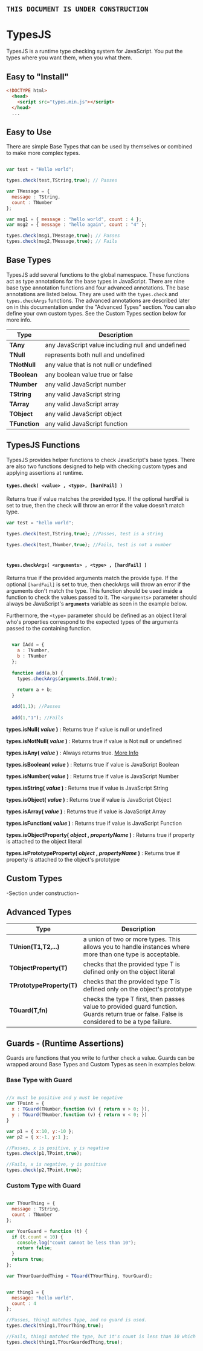 ## `THIS DOCUMENT IS UNDER CONSTRUCTION `

# TypesJS 

TypesJS is a runtime type checking system for JavaScript. You put the types where you want them, when you what them.


## Easy to "Install"
```html
<!DOCTYPE html>
  <head>
    <script src="types.min.js"></script>
  </head>
  ...
```

## Easy to Use
There are simple Base Types that can be used by themselves or combined to make more complex types.

```javascript

var test = "Hello world";

types.check(test,TString,true); // Passes

var TMessage = {
  message : TString,
  count : TNumber
};

var msg1 = { message : "hello world", count : 4 };
var msg2 = { message : "hello again", count : "4" };

types.check(msg1,TMessage,true); // Passes
types.check(msg2,TMessage,true); // Fails 

```

## Base Types
TypesJS add several functions to the global namespace. These functions act as type annotations for the base types in JavaScript. There are nine base type annotation functions and four advanced annotations. The base annotations are listed below. They are used with the `types.check` and `types.checkArgs` functions. The advanced annotations are described later on in this documentation under the "Advanced Types" section. You can also define your own custom types. See the Custom Types section below for more info. 

| Type | Description |
|---|---|
|**TAny**| any JavaScript value including null and undefined|
|**TNull**| represents both null and undefined|
|**TNotNull**| any value that is not null or undefined|
|**TBoolean**| any boolean value true or false |
|**TNumber**| any valid JavaScript number |
|**TString**| any valid JavaScript string |
|**TArray**| any valid JavaScript array |
|**TObject**| any valid JavaScript object |
|**TFunction**| any valid JavaScript function |

## TypesJS Functions
TypesJS provides helper functions to check JavaScript's base types. There are also two functions designed to help with checking custom types and applying assertions at runtime.

#### `types.check( <value> , <type>, [hardFail] )`
Returns true if value matches the provided type. If the optional hardFail is set to true, then the check will throw an error if the value doesn't match type.
```javascript
var test = "hello world";

types.check(test,TString,true); //Passes, test is a string

types.check(test,TNumber,true); //Fails, test is not a number
```
#

#### `types.checkArgs( <arguments> , <type> , [hardFail] )` 
Returns true if the provided arguments match the provide type. If the optional `[hardFail]` is set to true, then checkArgs will throw an error if the arguments don't match the type. This function should be used inside a function to check the values passed to it. The `<arguments>` parameter should always be JavaScript's **`arguments`** variable as seen in the example below. 

Furthermore, the `<type>` parameter should be defined as an object literal who's properties correspond to the expected types of the arguments passed to the containing function.
```javascript

  var IAdd = {
    a : TNumber,
    b : TNumber
  };
  
  function add(a,b) {
    types.checkArgs(arguments,IAdd,true);
    
    return a + b;
  }

  add(1,1); //Passes
  
  add(1,"1"); //Fails
```

**types.isNull( _value_ )** : Returns true if value is null or undefined

**types.isNotNull( _value_ )** : Returns true if value is Not null or undefined

**types.isAny( _value_ )** : Always returns true. [More Info](https://en.wikipedia.org/wiki/Philosophy)

**types.isBoolean( _value_ )** : Returns true if value is JavaScript Boolean

**types.isNumber( _value_ )** : Returns true if value is JavaScript Number

**types.isString( _value_ )** : Returns true if value is JavaScript String

**types.isObject( _value_ )** : Returns true if value is JavaScript Object

**types.isArray( _value_ )** : Returns true if value is JavaScript Array

**types.isFunction( _value_ )** : Returns true if value is JavaScript Function

**types.isObjectProperty( _object_ , _propertyName_ )** : Returns true if property is attached to the object literal

**types.isPrototypeProperty( _object_ , _propertyName_ )** : Returns true if property is attached to the object's prototype


## Custom Types
-Section under construction-



## Advanced Types
| Type | Description |
|---|---|
|**TUnion(T1,T2,...)**| a union of two or more types. This allows you to handle instances where more than one type is acceptable. |
|**TObjectProperty(T)**| checks that the provided type T is defined only on the object literal |
|**TPrototypeProperty(T)**| checks that the provided type T is defined only on the object's prototype |
|**TGuard(T,fn)**| checks the type T first, then passes value to provided guard function. Guards return true or false. False is considered to be a type failure. |


## Guards - (Runtime Assertions)
Guards are functions that you write to further check a value. Guards can be wrapped around Base Types and Custom Types as seen in examples below. 
### Base Type with Guard
```javascript

//x must be positive and y must be negative
var TPoint = {
  x : TGuard(TNumber,function (v) { return v > 0; }),
  y : TGuard(TNumber,function (v) { return v < 0; })
}

var p1 = { x:10, y:-10 };
var p2 = { x:-1, y:1 };

//Passes, x is positive, y is negative
types.check(p1,TPoint,true);

//Fails, x is negative, y is positive
types.check(p2,TPoint,true);

```
### Custom Type with Guard 
```javascript

var TYourThing = {
  message : TString,
  count : TNumber
};

var YourGuard = function (t) {
  if (t.count < 10) {
    console.log("count cannot be less than 10");
    return false;
  }
  return true;
};

var TYourGuardedThing = TGuard(TYourThing, YourGuard);


var thing1 = {
  message: "hello world",
  count : 4
};

//Passes, thing1 matches type, and no guard is used.
types.check(thing1,TYourThing,true);

//Fails, thing1 matched the type, but it's count is less than 10 which fails the gaurd.
types.check(thing1,TYourGuardedThing,true);
```

